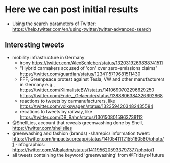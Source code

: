 # Here we can post initial results
- Using the search parameters of Twitter: https://help.twitter.com/en/using-twitter/twitter-advanced-search

## Interesting tweets
- mobility infrastructure in Germany
  - irony https://twitter.com/AlexSchleber/status/1320319269838741511 
  - "Hybrid carmakers accused of 'con' over zero-emissions claims" https://twitter.com/guardian/status/1234115719681511430 
  - FFF, Greenpeace protest against Tesla, VW and other manufacturers in Germany e.g., https://twitter.com/KlimalisteBW/status/1410690702296629250 https://twitter.com/Ende__Gelaende/status/1388806384326692868
  - reactions to tweets by carmanufacturers, like https://twitter.com/volkswagen/status/1323594203482435584
  - recations to tweets by railway, like https://twitter.com/DB_Bahn/status/1301508015963738112
- @ShellLies, account that reveals greenwashing done by Shell, https://twitter.com/shellslies
- greenwashing and fashion (brands)
  -sharepic/ information tweet: https://twitter.com/impactscoreapp/status/1410541112155160580/photo/1
  -infographics: https://twitter.com/Albaladm/status/1411956205933797377/photo/1
- all tweets containing the keyword 'greenwashing' from @Fridays4future
  
  
